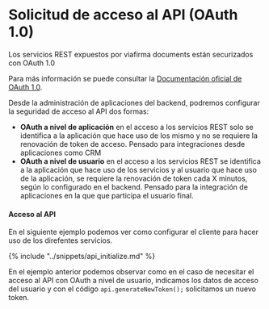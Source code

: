 # Solicitud de acceso al API (OAuth 1.0)

Los servicios REST expuestos por viafirma documents están securizados con OAuth 1.0 

Para más información se puede consultar la [Documentación oficial de OAuth 1.0](http://oauth.net/core/1.0/).

Desde la administración de aplicaciones del backend, podremos configurar la seguridad de acceso al API dos formas:

* **OAuth a nivel de aplicación** en el acceso a los servicios REST solo se identifica a la aplicación que hace uso de los mismo y no se requiere la renovación de token de acceso. Pensado para integraciones desde aplicaciones como CRM
* **OAuth a nivel de usuario** en el acceso a los servicios REST se identifica a la aplicación que hace uso de los servicios y al usuario que hace uso de la aplicación, se requiere la renovación de token cada X minutos, según lo configurado en el backend. Pensado para la integración de aplicaciones en la que que participa el usuario final.

#### Acceso al API

En el siguiente ejemplo podemos ver como configurar el cliente para hacer uso de los direfentes servicios. 

{% include "../snippets/api_initialize.md" %}

En el ejemplo anterior podemos observar como en el caso de necesitar el acceso al API con OAuth a nivel de usuario, indicamos los datos de acceso del usuario y con el código ```api.generateNewToken();``` solicitamos un nuevo token.